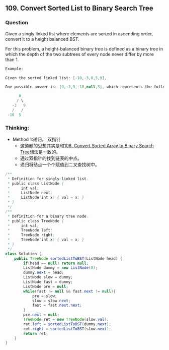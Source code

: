 ## 109. Convert Sorted List to Binary Search Tree

### Question
Given a singly linked list where elements are sorted in ascending order, convert it to a height balanced BST.

For this problem, a height-balanced binary tree is defined as a binary tree in which the depth of the two subtrees of every node never differ by more than 1.

```Java
Example:

Given the sorted linked list: [-10,-3,0,5,9],

One possible answer is: [0,-3,9,-10,null,5], which represents the following height balanced BST:

      0
     / \
   -3   9
   /   /
 -10  5
```

### Thinking:
* Method 1:递归， 双指针
	* 这道题的思想其实是和[108. Convert Sorted Array to Binary Search Tree](https://github.com/Seanforfun/Algorithm/blob/master/leetcode/108.%20Convert%20Sorted%20Array%20to%20Binary%20Search%20Tree.md)想法是一致的。
	* 通过双指针的找到链表的中点。
	* 递归将结点一个个赋值到二叉查找树中。

```Java
/**
 * Definition for singly-linked list.
 * public class ListNode {
 *     int val;
 *     ListNode next;
 *     ListNode(int x) { val = x; }
 * }
 */
/**
 * Definition for a binary tree node.
 * public class TreeNode {
 *     int val;
 *     TreeNode left;
 *     TreeNode right;
 *     TreeNode(int x) { val = x; }
 * }
 */
class Solution {
    public TreeNode sortedListToBST(ListNode head) {
        if(head == null) return null;
        ListNode dummy = new ListNode(0);
        dummy.next = head;
        ListNode slow = dummy;
        ListNode fast = dummy;
        ListNode pre = null;
        while(fast != null && fast.next != null){
            pre = slow;
            slow = slow.next;
            fast = fast.next.next;
        }
        pre.next = null;
        TreeNode ret = new TreeNode(slow.val);
        ret.left = sortedListToBST(dummy.next);
        ret.right = sortedListToBST(slow.next);
        return ret;
    }
}
```
